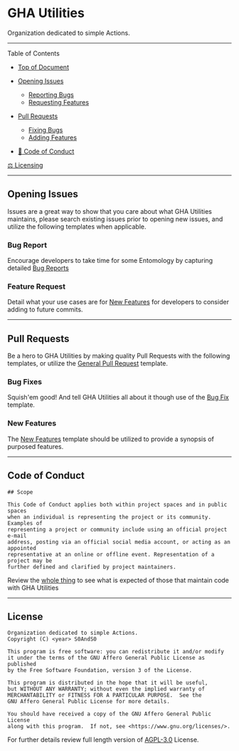 # GHA Utilities
[heading__top]:
  #gha-utilities
  "Organization dedicated to simple Actions."


Organization dedicated to simple Actions.


------


Table of Contents


- [Top of Document][heading__top]

- [Opening Issues][heading__opening_issues]

  - [Reporting Bugs][heading__bug_report]
  - [Requesting Features][heading__feature_request]

- [Pull Requests][heading__pull_requests]

  - [Fixing Bugs][heading__bug_fixes]
  - [Adding Features][heading__feature_additions]

- [:customs: Code of Conduct][heading__code_of_conduct]

[:balance_scale: Licensing][heading__license]


------


## Opening Issues
[heading__opening_issues]:
  #opening-issues
  "Issues are a great way to show that you care about what GHA Utilities maintains!"


Issues are a great way to show that you care about what GHA Utilities maintains, please search existing issues prior to opening new issues, and utilize the following templates when applicable.


### Bug Report
[heading__bug_report]:
  #bug-report
  "Time for some Entomology"


Encourage developers to take time for some Entomology by capturing detailed [Bug Reports][branch__current__template__issues__bug_report]


### Feature Request
[heading__feature_request]:
  #feature-request
  "What is your use case?"


Detail what your use cases are for [New Features][branch__current__template__issues__feature_request] for developers to consider adding to future commits.


___


## Pull Requests
[heading__pull_requests]:
  #pull-requests
  "Be a hero to GHA Utilities with quality Pull Requests"


Be a hero to GHA Utilities by making quality Pull Requests with the following templates, or utilize the [General Pull Request][branch__current__template__pull_requests__general] template.


### Bug Fixes
[heading__bug_fixes]:
  #bug-fixes
  "Squish'em good! And tell GHA Utilities all about it"


Squish'em good! And tell GHA Utilities all about it though use of the [Bug Fix][branch__current__template__pull_requests__bug_fix] template.


### New Features
[heading__feature_additions]:
  #new-features
  "Utilize the New Features Template to provide a synopsis of purposed features"


The [New Features][branch__current__template__pull_requests__feature_addition] template should be utilized to provide a synopsis of purposed features.


___


## Code of Conduct
[heading__code_of_conduct]:
  #code-of-conduct
  "&#x1F6C3; A teaser pulled from contributor-covenant Code of Conduct"


```
## Scope

This Code of Conduct applies both within project spaces and in public spaces
when an individual is representing the project or its community. Examples of
representing a project or community include using an official project e-mail
address, posting via an official social media account, or acting as an appointed
representative at an online or offline event. Representation of a project may be
further defined and clarified by project maintainers.

```


Review the [whole thing][branch__current__code_of_conduct] to see what is expected of those that maintain code with GHA Utilities


___


## License
[heading__license]:
  #license
  "&#x2696; Legal side of Open Source"


```
Organization dedicated to simple Actions.
Copyright (C) <year> S0AndS0

This program is free software: you can redistribute it and/or modify
it under the terms of the GNU Affero General Public License as published
by the Free Software Foundation, version 3 of the License.

This program is distributed in the hope that it will be useful,
but WITHOUT ANY WARRANTY; without even the implied warranty of
MERCHANTABILITY or FITNESS FOR A PARTICULAR PURPOSE.  See the
GNU Affero General Public License for more details.

You should have received a copy of the GNU Affero General Public License
along with this program.  If not, see <https://www.gnu.org/licenses/>.

```


For further details review full length version of [AGPL-3.0][branch__current__license] License.



[branch__current__template__issues__bug_report]:
  /.github/ISSUE_TEMPLATE/bug_report.md
  "Source template New Issue file for Bug Reports"


[branch__current__template__issues__feature_request]:
  /.github/ISSUE_TEMPLATE/feature_request.md
  "Source template New Issue file for Feature Requests"


[branch__current__template__pull_requests__general]:
  /.github/pull_request_template.md
  "Source template file for general Pull Requests"


[branch__current__template__pull_requests__bug_fix]:
  /.github/PULL_REQUEST_TEMPLATE/bug_fix.md
  "Source template Pull Request file for Bug Fixes"


[branch__current__template__pull_requests__feature_addition]:
  /.github/PULL_REQUEST_TEMPLATE/feature_addition.md
  "Source template Pull Request file for New Features"


[branch__current__code_of_conduct]:
  /CODE_OF_CONDUCT.md
  "Contributor Covenant is the code of conduct that maintainers and contributors agree to abide"


[branch__current__contributing]:
  /CONTRIBUTING.md
  "Guidelines for smooth development of Pull Requests"


[branch__current__security]:
  /SECURITY.md
  "Best practices for reporting issues of a security related nature"


[branch__current__license]:
  /LICENSE
  "&#x2696; Full length version of AGPL-3.0 License"
